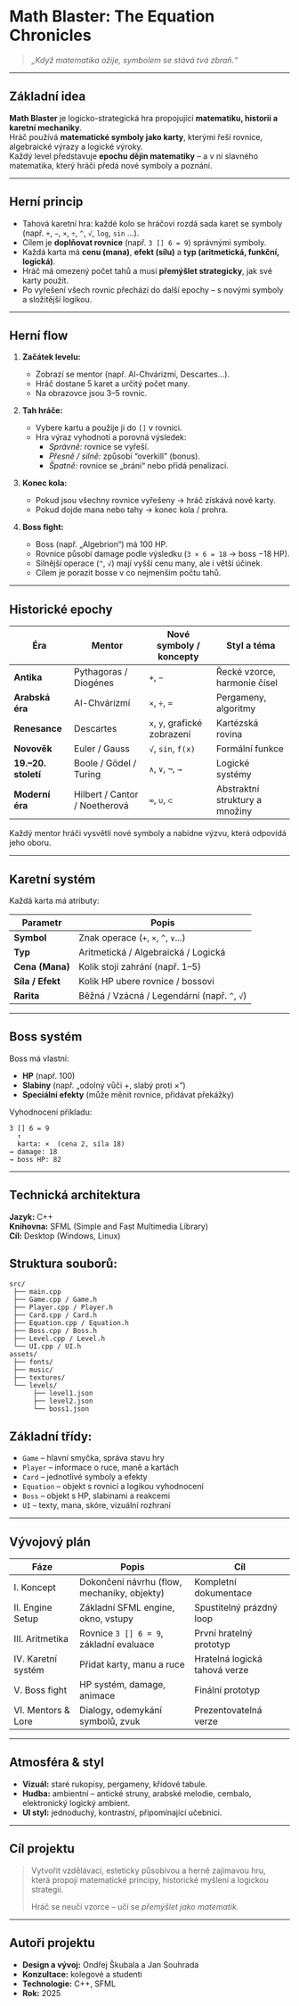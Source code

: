 # Math Blaster: The Equation Chronicles

> *„Když matematika ožije, symbolem se stává tvá zbraň.“*  

---

## Základní idea

**Math Blaster** je logicko-strategická hra propojující **matematiku, historii a karetní mechaniky**.  
Hráč používá **matematické symboly jako karty**, kterými řeší rovnice, algebraické výrazy a logické výroky.  
Každý level představuje **epochu dějin matematiky** – a v ní slavného matematika, který hráči předá nové symboly a poznání.  

---

## Herní princip

- Tahová karetní hra: každé kolo se hráčovi rozdá sada karet se symboly (např. `+`, `−`, `×`, `÷`, `^`, `√`, `log`, `sin` …).  
- Cílem je **doplňovat rovnice** (např. `3 [] 6 = 9`) správnými symboly.  
- Každá karta má **cenu (mana)**, **efekt (sílu)** a **typ (aritmetická, funkční, logická)**.  
- Hráč má omezený počet tahů a musí **přemýšlet strategicky**, jak své karty použít.  
- Po vyřešení všech rovnic přechází do další epochy – s novými symboly a složitější logikou.

---

## Herní flow

1. **Začátek levelu:**  
   - Zobrazí se mentor (např. Al-Chvárizmí, Descartes…).  
   - Hráč dostane 5 karet a určitý počet many.  
   - Na obrazovce jsou 3–5 rovnic.

2. **Tah hráče:**  
   - Vybere kartu a použije ji do `[]` v rovnici.  
   - Hra výraz vyhodnotí a porovná výsledek:  
     - *Správně:* rovnice se vyřeší.  
     - *Přesně / silně:* způsobí “overkill” (bonus).  
     - *Špatně:* rovnice se „brání“ nebo přidá penalizaci.

3. **Konec kola:**  
   - Pokud jsou všechny rovnice vyřešeny → hráč získává nové karty.  
   - Pokud dojde mana nebo tahy → konec kola / prohra.

4. **Boss fight:**  
   - Boss (např. „Algebrion“) má 100 HP.  
   - Rovnice působí damage podle výsledku (`3 × 6 = 18` → boss −18 HP).  
   - Silnější operace (`^`, `√`) mají vyšší cenu many, ale i větší účinek.  
   - Cílem je porazit bosse v co nejmenším počtu tahů.

---

## Historické epochy

| Éra | Mentor | Nové symboly / koncepty | Styl a téma |
|------|---------|---------------------------|--------------|
| **Antika** | Pythagoras / Diogénes | `+`, `−` | Řecké vzorce, harmonie čísel |
| **Arabská éra** | Al-Chvárizmí | `×`, `÷`, `=` | Pergameny, algoritmy |
| **Renesance** | Descartes | `x`, `y`, grafické zobrazení | Kartézská rovina |
| **Novověk** | Euler / Gauss | `√`, `sin`, `f(x)` | Formální funkce |
| **19.–20. století** | Boole / Gödel / Turing | `∧`, `∨`, `¬`, `→` | Logické systémy |
| **Moderní éra** | Hilbert / Cantor / Noetherová | `∞`, `∪`, `⊂` | Abstraktní struktury a množiny |

Každý mentor hráči vysvětlí nové symboly a nabídne výzvu, která odpovídá jeho oboru.

---

## Karetní systém

Každá karta má atributy:

| Parametr | Popis |
|-----------|--------|
| **Symbol** | Znak operace (`+`, `×`, `^`, `∨`...) |
| **Typ** | Aritmetická / Algebraická / Logická |
| **Cena (Mana)** | Kolik stojí zahrání (např. 1–5) |
| **Síla / Efekt** | Kolik HP ubere rovnice / bossovi |
| **Rarita** | Běžná / Vzácná / Legendární (např. `^`, `√`) |

---

## Boss systém

Boss má vlastní:
- **HP** (např. 100)  
- **Slabiny** (např. „odolný vůči +, slabý proti ×“)  
- **Speciální efekty** (může měnit rovnice, přidávat překážky)  

Vyhodnocení příkladu:
```
3 [] 6 = 9
  ↑
  karta: ×  (cena 2, síla 18)
→ damage: 18
→ boss HP: 82
```

---

## Technická architektura

**Jazyk:** C++  
**Knihovna:** SFML (Simple and Fast Multimedia Library)  
**Cíl:** Desktop (Windows, Linux)

## Struktura souborů:
```
src/
 ├── main.cpp
 ├── Game.cpp / Game.h
 ├── Player.cpp / Player.h
 ├── Card.cpp / Card.h
 ├── Equation.cpp / Equation.h
 ├── Boss.cpp / Boss.h
 ├── Level.cpp / Level.h
 └── UI.cpp / UI.h
assets/
 ├── fonts/
 ├── music/
 ├── textures/
 └── levels/
      ├── level1.json
      ├── level2.json
      └── boss1.json
```

## Základní třídy:
- `Game` – hlavní smyčka, správa stavu hry  
- `Player` – informace o ruce, maně a kartách  
- `Card` – jednotlivé symboly a efekty  
- `Equation` – objekt s rovnicí a logikou vyhodnocení  
- `Boss` – objekt s HP, slabinami a reakcemi  
- `UI` – texty, mana, skóre, vizuální rozhraní  

---

## Vývojový plán

| Fáze | Popis | Cíl |
|------|--------|-----|
| I. Koncept | Dokončení návrhu (flow, mechaniky, objekty) | Kompletní dokumentace |
| II. Engine Setup | Základní SFML engine, okno, vstupy | Spustitelný prázdný loop |
| III. Aritmetika | Rovnice `3 [] 6 = 9`, základní evaluace | První hratelný prototyp |
| IV. Karetní systém | Přidat karty, manu a ruce | Hratelná logická tahová verze |
| V. Boss fight | HP systém, damage, animace | Finální prototyp |
| VI. Mentors & Lore | Dialogy, odemykání symbolů, zvuk | Prezentovatelná verze |

---

## Atmosféra & styl

- **Vizuál:** staré rukopisy, pergameny, křídové tabule.  
- **Hudba:** ambientní – antické struny, arabské melodie, cembalo, elektronický logický ambient.  
- **UI styl:** jednoduchý, kontrastní, připomínající učebnici.  

---

## Cíl projektu
> Vytvořit vzdělávací, esteticky působivou a herně zajímavou hru,  
> která propojí matematické principy, historické myšlení a logickou strategii.  
>  
> Hráč se neučí vzorce – učí se *přemýšlet jako matematik.*

---

## Autoři projektu
- **Design a vývoj:** Ondřej Škubala a Jan Souhrada  
- **Konzultace:** kolegové a studenti  
- **Technologie:** C++, SFML  
- **Rok:** 2025  
